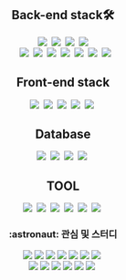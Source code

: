 <div align="center">
<div align="center">
<h2 align="center">Back-end stack🛠️</h2></div>
<img src="https://img.shields.io/badge/Java-007396?style=flat&logo=Java&logoColor=white"/></a>&nbsp
<img src="https://img.shields.io/badge/SpringDataJpa-6DB33F?style=flat&logo=SpringBoot&logoColor=black"/></a>&nbsp
  <img src="https://img.shields.io/badge/QueryDSL-6DB33F?style=flat&logo=SpringBoot&logoColor=black"/></a>&nbsp
<img src="https://img.shields.io/badge/SpringSecurity-6DB33F?style=flat&logo=SpringSecurity&logoColor=black"/><br></a>&nbsp
<img src="https://img.shields.io/badge/SpringBoot-6DB33F?style=flat&logo=SpringBoot&logoColor=black"/></a>&nbsp
<img src="https://img.shields.io/badge/Spring-6DB33F?style=flat&logo=Spring&logoColor=black"/></a>&nbsp
<img src="https://img.shields.io/badge/MicrosoftAzure-0078D4?style=flat&logo=MicrosoftAzure&logoColor=white"/></a>&nbsp
<img src="https://img.shields.io/badge/AmazonAWS-232F3E?style=flat&logo=AmazonAWS&logoColor=white"/></a>&nbsp
<img src="https://img.shields.io/badge/Linux-FCC624?style=flat&logo=Linux&logoColor=black"/></a>&nbsp
<img src="https://img.shields.io/badge/JPA-FF6C2C?style=flat&logo=&logoColor=white"/></a>&nbsp
<img src="https://img.shields.io/badge/Docker-2496ED?style=flat&logo=Docker&logoColor=black"/><br>

<div align="center">
<h2 align="center">Front-end stack</h2></div>
<img src="https://img.shields.io/badge/HTML5-E34F26?style=flat&logo=HTML5&logoColor=black"/></a>&nbsp
<img src="https://img.shields.io/badge/JavaScript-F7DF1E?style=flat&logo=JavaScript&logoColor=white"/></a>&nbsp
<img src="https://img.shields.io/badge/Bootstrap-7952B3?style=flat&logo=Bootstrap&logoColor=black"/></a>&nbsp
<img src="https://img.shields.io/badge/Vue.js-4FC08D?style=flat&logo=Vue.js&logoColor=white"/></a>&nbsp
<img src="https://img.shields.io/badge/jQuery-0769AD?style=flat&logo=jQuery&logoColor=white"/></a>&nbsp<br>

<div align="center">
<h2 align="center">Database</h2></div>
<img src="https://img.shields.io/badge/PostgreSQL-4169E1?style=flat&logo=PostgreSQL&logoColor=white"/></a>&nbsp
<img src="https://img.shields.io/badge/MySQL-4479A1?style=flat&logo=MySQL&logoColor=black"/></a>&nbsp
<img src="https://img.shields.io/badge/MariaDB-003545?style=flat&logo=MariaDB&logoColor=black"/></a>&nbsp
<img src="https://img.shields.io/badge/Oracle-F80000?style=flat&logo=Oracle&logoColor=black"/></a>&nbsp<br>

<div align="center">
<h2 align="center">TOOL</h2></div>
<img src="https://img.shields.io/badge/IntelliJ-000000?style=flat&logo=IntelliJ IDEA&logoColor=white"/></a>&nbsp
<img src="https://img.shields.io/badge/dbeaver-382923?style=flat&logo=DBeaver&logoColor=white"/></a>&nbsp
<img src="https://img.shields.io/badge/Git-181717?style=flat&logo=GitHub&logoColor=white"/></a>&nbsp
<img src="https://img.shields.io/badge/postman-FF6C37?style=flat&logo=postman&logoColor=white"/></a>&nbsp
<img src="https://img.shields.io/badge/svn-FFB13B?style=flat&logo=&logoColor=white"/></a>&nbsp
<img src="https://img.shields.io/badge/SourceTree-0052CC?style=flat&logo=sourcetree&logoColor=white"/></a>&nbsp<br>

<div align=center> <h3>:astronaut: 관심 및 스터디</h3> </div>
<img src="https://img.shields.io/badge/MSA-6DB33F?style=flat&logo=iCloud&logoColor=white"/></a>&nbsp<img src="https://img.shields.io/badge/Algorithm-F5455C?style=flat&logo=Java&logoColor=black"/></a>&nbsp<img src="https://img.shields.io/badge/TESTCODE-AA00FF?style=flat&logo=&logoColor=white"/></a>&nbsp<img src="https://img.shields.io/badge/EffectiveJava-007396?style=flat&logo=Java&logoColor=white"/></a>&nbsp<img src="https://img.shields.io/badge/TypeScript-3178C6?style=flat&logo=TypeScript&logoColor=white"/></a>&nbsp<img src="https://img.shields.io/badge/Quasar-1976D2?style=flat&logo=Quasar&logoColor=white"/></a>&nbsp<img src="https://img.shields.io/badge/Node.js-339933?style=flat&logo=Node.js IDEA&logoColor=white"/></a>&nbsp<br>
<img src="https://img.shields.io/badge/SpringCloud-6DB33F?style=flat&logo=iCloud&logoColor=white"/></a>&nbsp<img src="https://img.shields.io/badge/Jenkins-D24939?style=flat&logo=Jenkins&logoColor=black"/></a>&nbsp<img src="https://img.shields.io/badge/k8s-326CE5?style=flat&logo=kubernetes&logoColor=white"/></a>&nbsp<img src="https://img.shields.io/badge/AmazonECS-FF9900?style=flat&logo=AmazonECS&logoColor=white"/></a>&nbsp<img src="https://img.shields.io/badge/AmazonRDS-527FFF?style=flat&logo=AmazonRDS&logoColor=white"/></a>&nbsp<img src="https://img.shields.io/badge/kafka-231F20?style=flat&logo=Apache Kafka&logoColor=white"/></a>&nbsp<br>
</div>
